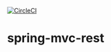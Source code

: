 [![CircleCI](https://circleci.com/gh/OliveiraLucas10/spring-mvc-rest.svg?style=svg)](https://circleci.com/gh/OliveiraLucas10/spring-mvc-rest)

# spring-mvc-rest
